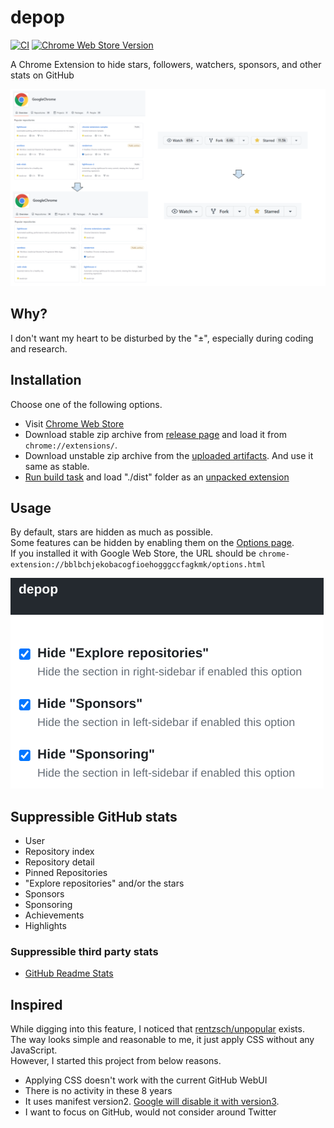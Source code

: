 # depop

[![CI](https://github.com/kachick/depop/actions/workflows/ci.yml/badge.svg?branch=main)](https://github.com/kachick/depop/actions/workflows/ci.yml?query=event%3Apush++)
[![Chrome Web Store Version](https://img.shields.io/chrome-web-store/v/bblbchjekobacogfioehogggccfagkmk?style=flat&logo=googlechrome&color=%231a73e8)](https://chromewebstore.google.com/detail/depop/bblbchjekobacogfioehogggccfagkmk)

A Chrome Extension to hide stars, followers, watchers, sponsors, and other stats on GitHub

![Screen Shot](assets/screenshots/overview.png)

## Why?

I don't want my heart to be disturbed by the "±", especially during coding and research.

## Installation

Choose one of the following options.

- Visit [Chrome Web Store](https://chromewebstore.google.com/detail/depop/bblbchjekobacogfioehogggccfagkmk)
- Download stable zip archive from [release page](https://github.com/kachick/depop/releases) and load it from `chrome://extensions/`.
- Download unstable zip archive from the [uploaded artifacts](https://github.com/kachick/depop/actions/workflows/ci.yml?query=branch%3Amain+is%3Asuccess). And use it same as stable.
- [Run build task](CONTRIBUTING.md) and load "./dist" folder as an [unpacked extension](https://developer.chrome.com/docs/extensions/mv3/getstarted/development-basics/#load-unpacked)

## Usage

By default, stars are hidden as much as possible.\
Some features can be hidden by enabling them on the [Options page](https://developer.chrome.com/docs/extensions/mv3/options/).\
If you installed it with Google Web Store, the URL should be `chrome-extension://bblbchjekobacogfioehogggccfagkmk/options.html`

![Screen Shot](assets/screenshots/options.png)

## Suppressible GitHub stats

- User
- Repository index
- Repository detail
- Pinned Repositories
- "Explore repositories" and/or the stars
- Sponsors
- Sponsoring
- Achievements
- Highlights

### Suppressible third party stats

- [GitHub Readme Stats](https://github.com/anuraghazra/github-readme-stats)

## Inspired

While digging into this feature, I noticed that
[rentzsch/unpopular](https://github.com/rentzsch/unpopular/tree/863963e26c1a758a53eb33747e0fec6f26ac130d)
exists.\
The way looks simple and reasonable to me, it just apply CSS without any
JavaScript.\
However, I started this project from below reasons.

- Applying CSS doesn't work with the current GitHub WebUI
- There is no activity in these 8 years
- It uses manifest version2.
  [Google will disable it with version3](https://developer.chrome.com/docs/extensions/mv3/mv2-sunset/).
- I want to focus on GitHub, would not consider around Twitter
